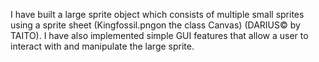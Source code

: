 I have built a large sprite object which consists of multiple small sprites using a sprite sheet (Kingfossil.pngon the class Canvas) (DARIUS© by TAITO). I have also implemented simple GUI features that allow a user to interact with and manipulate the large sprite.  